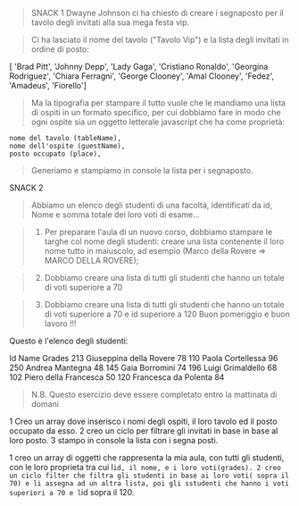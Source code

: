 > SNACK 1
> Dwayne Johnson ci ha chiesto di creare i segnaposto per il tavolo degli invitati alla sua mega festa vip.

> Ci ha lasciato il nome del tavolo ("Tavolo Vip") e la lista degli invitati in ordine di posto:

[ 'Brad Pitt', 'Johnny Depp', 'Lady Gaga', 'Cristiano Ronaldo', 'Georgina Rodriguez', 'Chiara Ferragni',  'George Clooney', 'Amal Clooney', 'Fedez', 'Amadeus', 'Fiorello']

> Ma  la tipografia per stampare il tutto vuole che le mandiamo una lista di ospiti in un formato specifico, per cui dobbiamo fare in modo che ogni ospite sia un oggetto letterale javascript che ha come proprietà:

    nome del tavolo (tableName),
    nome dell'ospite (guestName),
    posto occupato (place),

> Generiamo e stampiamo in console la lista per i segnaposto.

SNACK 2
> Abbiamo un elenco degli studenti di una facoltà, identificati da id, Nome e somma totale dei loro voti di esame...

> 1. Per preparare l'aula di un nuovo corso, dobbiamo stampare le targhe col nome degli studenti: creare una lista contenente il loro nome tutto in maiuscolo, ad esempio (Marco della Rovere => MARCO DELLA ROVERE);

> 2. Dobbiamo creare una lista di tutti gli studenti che hanno un totale di voti superiore a 70

> 3. Dobbiamo creare una lista di tutti gli studenti che hanno un totale di voti superiore a 70 e id superiore a 120
Buon pomeriggio e buon lavoro !!! 

Questo è l'elenco degli studenti:

Id  Name                Grades
213 Giuseppina della Rovere 78
110 Paola Cortellessa       96
250 Andrea Mantegna         48
145 Gaia Borromini          74
196 Luigi Grimaldello       68
102 Piero della Francesca   50
120 Francesca da Polenta    84


> N.B.
> Questo esercizio deve essere completato entro la mattinata di domani

<!-- SCOMPONIAMO IL PRIMO PROBLEMA IN MICROPROBLEMI -->

1 Creo un array dove inserisco i nomi degli ospiti, il loro tavolo ed il posto occupato da esso.
2 creo un ciclo per filtrare gli invitati in base in base al loro posto.
3 stampo in console la lista con i segna posti.

<!-- SCOMPONIAMO IL SECONDO PROBLEMA IN MICROPROBLEMI -->

1 creo un array di oggetti che rappresenta la mia aula, con tutti gli studenti, con le loro proprieta tra cui l`id, il nome, e i loro voti(grades).
2 creo un ciclo filter che filtra gli studenti in base ai loro voti( sopra il 70) e li assegna ad un altra lista, poi gli sstudenti che hanno i voti superiori a 70 e l`id sopra il 120.